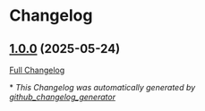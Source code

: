 # Changelog

## [1.0.0](https://github.com/GameFrameX/com.gameframex.unity.objectstorage.tencent/tree/1.0.0) (2025-05-24)

[Full Changelog](https://github.com/GameFrameX/com.gameframex.unity.objectstorage.tencent/compare/873248197837a07f280fa0aa37f533b870938813...1.0.0)



\* *This Changelog was automatically generated by [github_changelog_generator](https://github.com/github-changelog-generator/github-changelog-generator)*
